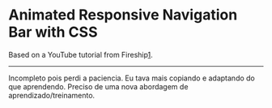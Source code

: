 # Animated Responsive Navigation Bar with CSS

Based on a YouTube tutorial from Fireship[1].

[1]: https://youtu.be/biOMz4puGt8

---

Incompleto pois perdi a paciencia. Eu tava mais copiando e adaptando do que aprendendo. Preciso de uma nova abordagem de aprendizado/treinamento.
